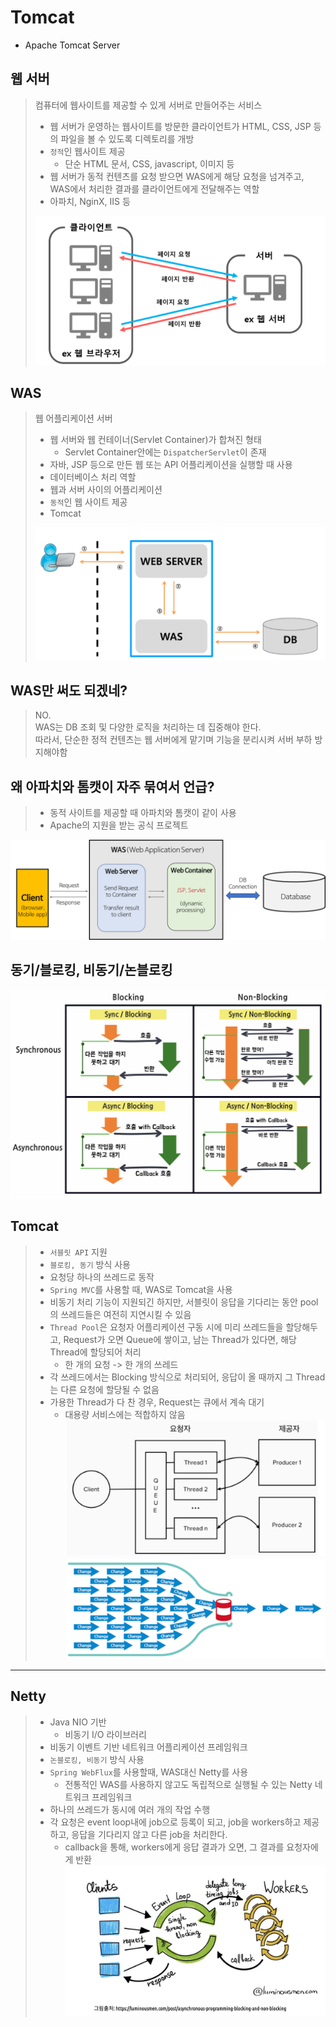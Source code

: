 
# Tomcat
- Apache Tomcat Server

## 웹 서버
> 컴퓨터에 웹사이트를 제공할 수 있게 서버로 만들어주는 서비스
> - 웹 서버가 운영하는 웹사이트를 방문한 클라이언트가 HTML, CSS, JSP 등의 파일을 볼 수 있도록 디렉토리를 개방
> - `정적`인 웹사이트 제공
>   - 단순 HTML 문서, CSS, javascript, 이미지 등
> - 웹 서버가 동적 컨텐츠를 요청 받으면 WAS에게 해당 요청을 넘겨주고, WAS에서 처리한 결과를 클라이언트에게 전달해주는 역할
> - 아파치, NginX, IIS 등
> 
> ![img_1.png](img_1.png)

## WAS
> 웹 어플리케이션 서버
> - 웹 서버와 웹 컨테이너(Servlet Container)가 합쳐진 형태
>   - Servlet Container안에는 `DispatcherServlet`이 존재
> - 자바, JSP 등으로 만든 웹 또는 API 어플리케이션을 실행할 때 사용
> - 데이터베이스 처리 역할
> - 웹과 서버 사이의 어플리케이션
> - `동적`인 웹 사이트 제공
> - Tomcat
> 
> ![img_2.png](img_2.png)

## WAS만 써도 되겠네?
> NO.
> </BR>
> WAS는 DB 조회 및 다양한 로직을 처리하는 데 집중해야 한다.  
> 따라서, 단순한 정적 컨텐츠는 웹 서버에게 맡기며 기능을 분리시켜 서버 부하 방지해야함

## 왜 아파치와 톰캣이 자주 묶여서 언급?
> - 동적 사이트를 제공할 때 아파치와 톰캣이 같이 사용
> - Apache의 지원을 받는 공식 프로젝트

![img.png](img.png)

## 동기/블로킹, 비동기/논블로킹
![img_6.png](img_6.png)


## Tomcat
> - `서블릿 API` 지원
> - `블로킹, 동기` 방식 사용
> - 요청당 하나의 쓰레드로 동작
> - `Spring MVC`를 사용할 때, WAS로 Tomcat을 사용
> - 비동기 처리 기능이 지원되긴 하지만, 서블릿이 응답을 기다리는 동안 pool의 쓰레드들은 여전히 지연시킬 수 있음
> - `Thread Pool`은 요청자 어플리케이션 구동 시에 미리 쓰레드들을 할당해두고, Request가 오면 Queue에 쌓이고, 남는 Thread가 있다면, 해당 Thread에 할당되어 처리
>   - 한 개의 요청 -> 한 개의 쓰레드
> - 각 쓰레드에서는 Blocking 방식으로 처리되어, 응답이 올 때까지 그 Thread는 다른 요청에 할당될 수 없음
> - 가용한 Thread가 다 찬 경우, Request는 큐에서 계속 대기
>   - 대용량 서비스에는 적합하지 않음
> ![img_3.png](img_3.png)
> ![img_5.png](img_5.png)

---
## Netty
> - Java NIO 기반
>   - 비동기 I/O 라이브러리
> - 비동기 이벤트 기반 네트워크 어플리케이션 프레임워크
> - `논블로킹, 비동기` 방식 사용
> - `Spring WebFlux`를 사용할때, WAS대신 Netty를 사용
>   - 전통적인 WAS를 사용하지 않고도 독립적으로 실행될 수 있는 Netty 네트워크 프레임워크
> - 하나의 쓰레드가 동시에 여러 개의 작업 수행
> - 각 요청은 event loop내에 job으로 등록이 되고, job을 workers하고 제공하고, 응답을 기다리지 않고 다른 job을 처리한다.
>   - callback을 통해, workers에게 응답 결과가 오면, 그 결과를 요청자에게 반환
> ![img_4.png](img_4.png)
